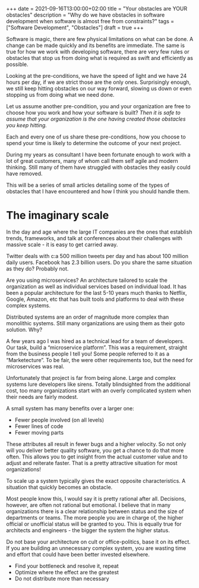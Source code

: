 +++
date = 2021-09-16T13:00:00+02:00
title = "Your obstacles are YOUR obstacles"
description = "Why do we have obstacles in software development when software is almost free from constraints?"
tags = ["Software Development", "Obstacles"]
draft = true
+++

Software is magic, there are few physical limitations on what can be done. A change can be made quickly and its benefits are immediate. The same is true for how we work with developing software, there are very few rules or obstacles that stop us from doing what is required as swift and efficiently as possible.

Looking at the pre-conditions, we have the speed of light and we have 24 hours per day, if we are strict those are the only ones. Surprisingly enough, we still keep hitting obstacles on our way forward, slowing us down or even stopping us from doing what we need done. 

Let us assume another pre-condition, you and your organization are free to choose how you work and how your software is built? _Then it is safe to assume that your organization is the one having created those obstacles you keep hitting._

Each and every one of us share these pre-conditions, how you choose to spend your time is likely to determine the outcome of your next project.

During my years as consultant I have been fortunate enough to work with a lot of great customers, many of whom call them self agile and modern thinking. Still many of them have struggled with obstacles they easily could have removed. 

This will be a series of small articles detailing some of the types of obstacles that I have encountered and how I think you should handle them.

# The imaginary scale

In the day and age where the large IT companies are the ones that establish trends, frameworks, and talk at conferences about their challenges with massive scale - it is easy to get carried away.

Twitter deals with c:a 500 million tweets per day and has about 100 million daily users. Facebook has 2.3 billion users. Do you share the same situation as they do? Probably not.

Are you using microservices? An architecture tailored to scale the organization as well as individual services based on individual load. It has been a popular architecture for the last 5-10 years much thanks to Netflix, Google, Amazon, etc that has built tools and platforms to deal with these complex systems.

Distributed systems are an order of magnitude more complex than monolithic systems. Still many organizations are using them as their goto solution. Why? 

A few years ago I was hired as a technical lead for a team of developers. Our task, build a “microservice platform”. This was a requirement, straight from the business people I tell you! Some people referred to it as a “Marketecture”. To be fair, the were other requirements too, but the need for microservices was real.

Unfortunately that project is far from being alone. Large and complex systems lure developers like sirens. Totally blindsighted from the additional cost, too many organizations start with an overly complicated system when their needs are fairly modest.

A small system has many benefits over a larger one:
- Fewer people involved (on all levels)
- Fewer lines of code
- Fewer moving parts

These attributes all result in fewer bugs and a higher velocity. So not only will you deliver better quality software, you get a chance to do that more often. This allows you to get insight from the actual customer value and to adjust and reiterate faster. That is a pretty attractive situation for most organizations!

To scale up a system typically gives the exact opposite characteristics. A situation that quickly becomes an obstacle.

Most people know this, I would say it is pretty rational after all. Decisions, however, are often not rational but emotional. I believe that in many organizations there is a clear relationship between status and the size of departments or teams. The more people you are in charge of, the higher official or unofficial status will be granted to you. This is equally true for architects and engineers - the bigger the system the higher status.

Do not base your architecture on cult or office-politics, base it on its effect. If you are building an unnecessary complex system, you are wasting time and effort that could have been better invested elsewhere. 

- Find your bottleneck and resolve it, repeat
- Optimize where the effect are the greatest
- Do not distribute more than necessary
